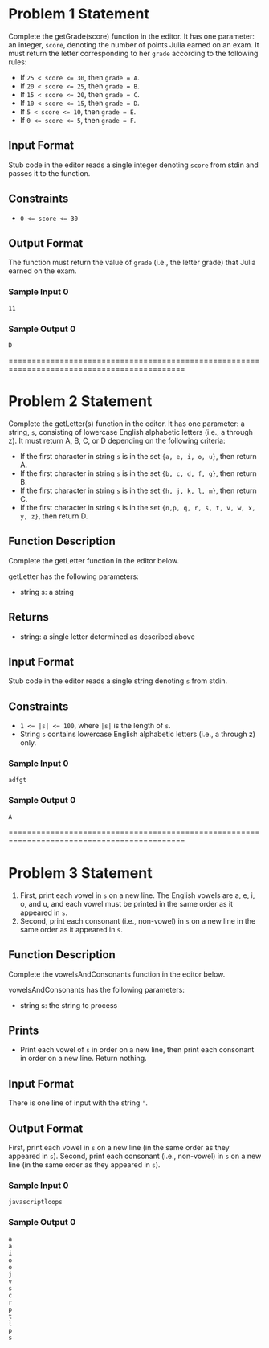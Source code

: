 # Problem 1 Statement

Complete the getGrade(score) function in the editor. It has one parameter: an integer, `score`, denoting the number of points Julia earned on an exam. It must return the letter corresponding to her `grade` according to the following rules:

* If `25 < score <= 30`, then `grade = A`.
* If `20 < score <= 25`, then `grade = B`.
* If `15 < score <= 20`, then `grade = C`.
* If `10 < score <= 15`, then `grade = D`.
* If `5 < score <= 10`, then `grade = E`.
* If `0 <= score <= 5`, then `grade = F`.

## Input Format

Stub code in the editor reads a single integer denoting `score` from stdin and passes it to the function.

## Constraints

* `0 <= score <= 30`

## Output Format

The function must return the value of `grade` (i.e., the letter grade) that Julia earned on the exam.

### Sample Input 0
```
11
```
### Sample Output 0
```
D
```
============================================================================================

# Problem 2 Statement

Complete the getLetter(s) function in the editor. It has one parameter: a string, `s`, consisting of lowercase English alphabetic letters (i.e., a through z). It must return A, B, C, or D depending on the following criteria:

* If the first character in string `s` is in the set `{a, e, i, o, u}`, then return A.
* If the first character in string `s` is in the set `{b, c, d, f, g}`, then return B.
* If the first character in string `s` is in the set `{h, j, k, l, m}`, then return C.
* If the first character in string `s` is in the set `{n,p, q, r, s, t, v, w, x, y, z}`, then return D.

## Function Description

Complete the getLetter function in the editor below.

getLetter has the following parameters:

* string s: a string
## Returns

* string: a single letter determined as described above
## Input Format

Stub code in the editor reads a single string denoting `s` from stdin.

## Constraints

* `1 <= |s| <= 100`, where `|s|` is the length of `s`.
* String `s` contains lowercase English alphabetic letters (i.e., a through z) only.
### Sample Input 0
```
adfgt
```
### Sample Output 0
```
A
```

============================================================================================

# Problem 3 Statement

1. First, print each vowel in `s` on a new line. The English vowels are a, e, i, o, and u, and each vowel must be printed in the same order as it appeared in `s`.
2. Second, print each consonant (i.e., non-vowel) in `s` on a new line in the same order as it appeared in `s`.
## Function Description

Complete the vowelsAndConsonants function in the editor below.

vowelsAndConsonants has the following parameters:

* string s: the string to process

## Prints

* Print each vowel of `s` in order on a new line, then print each consonant in order on a new line. Return nothing.

## Input Format

There is one line of input with the string `'`.

## Output Format

First, print each vowel in `s` on a new line (in the same order as they appeared in `s`). Second, print each consonant (i.e., non-vowel) in `s` on a new line (in the same order as they appeared in `s`).

### Sample Input 0
```
javascriptloops
```
### Sample Output 0
```
a
a
i
o
o
j
v
s
c
r
p
t
l
p
s
```